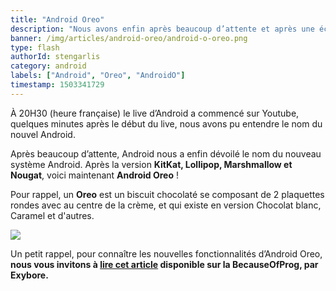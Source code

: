 ```yaml
---
title: "Android Oreo"
description: "Nous avons enfin après beaucoup d’attente et après une éclipse au-dessus des États-Unis, le nom du nouveau système d’Android, Android Oreo !"
banner: /img/articles/android-oreo/android-o-oreo.png
type: flash
authorId: stengarlis
category: android
labels: ["Android", "Oreo", "AndroidO"]
timestamp: 1503341729
---
```


À 20H30 (heure française) le live d’Android a commencé sur Youtube, quelques minutes après le début du live, nous avons pu entendre le nom du nouvel Android.

 Après beaucoup d’attente, Android nous a enfin dévoilé le nom du nouveau système Android. Après la version **KitKat, Lollipop, Marshmallow et Nougat**, voici maintenant **Android Oreo** !

 Pour rappel, un **Oreo** est un biscuit chocolaté se composant de 2 plaquettes rondes avec au centre de la crème, et qui existe en version Chocolat blanc, Caramel et d'autres.

 ![](/img/articles/android-oreo/oreo.jpg)

 Un petit rappel, pour connaître les nouvelles fonctionnalités d’Android Oreo, **nous vous invitons à [lire cet article](https://becauseofprog.fr/blog/android-o-8) disponible sur la BecauseOfProg, par Exybore.**